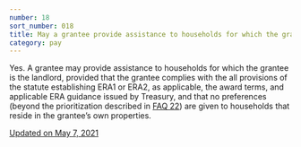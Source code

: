 ```yaml
---
number: 18
sort_number: 018
title: May a grantee provide assistance to households for which the grantee is the landlord?
category: pay
---
```


Yes. A grantee may provide assistance to households for which the grantee is the landlord, provided that the grantee complies with the all provisions of the statute establishing ERA1 or ERA2, as applicable, the award terms, and applicable ERA guidance issued by Treasury, and that no preferences (beyond the prioritization described in <a href="#22">FAQ 22</a>) are given to households that reside in the grantee’s own properties.

<a href="{{ site.baseurl }}/implementation-guidance/changes/" class="era-guidance__datestamp">Updated on May 7, 2021</a>